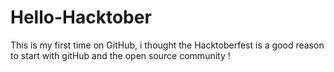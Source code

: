 # Hello-Hacktober
This is my first time on GitHub, i thought the Hacktoberfest is a good reason to start with gitHub and the open source community !
